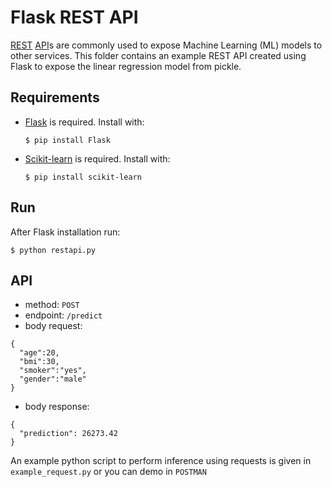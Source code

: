 # Flask REST API
[REST](https://en.wikipedia.org/wiki/Representational_state_transfer) [API](https://en.wikipedia.org/wiki/API)s are commonly used to expose Machine Learning (ML)  models to other services.
This folder contains an example REST API created using Flask to expose the linear regression model from pickle.

## Requirements

- [Flask](https://palletsprojects.com/p/flask/) is required. Install with:

  ```shell
  $ pip install Flask
  ```
  
- [Scikit-learn](https://scikit-learn.org/stable/install.html) is required. Install with:

  ```shell
  $ pip install scikit-learn
  ```

## Run
After Flask installation run:

```shell
$ python restapi.py
```

## API
- method: `POST`
- endpoint: `/predict`
- body request:
```shell
{
  "age":20,
  "bmi":30,
  "smoker":"yes",
  "gender":"male"
}
```
- body response:
```shell
{
  "prediction": 26273.42
}
```

An example python script to perform inference using requests is given in `example_request.py` or you can demo in `POSTMAN`

